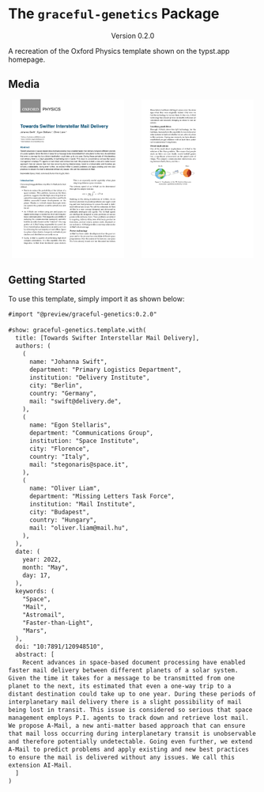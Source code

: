 # The `graceful-genetics` Package
<div align="center">Version 0.2.0</div>

A recreation of the Oxford Physics template shown on the typst.app homepage.

## Media

<p align="center">
  <img alt="Light" src="./thumbnails/1.png" width="45%">
&nbsp; &nbsp; &nbsp; &nbsp;
  <img alt="Dark" src="./thumbnails/2.png" width="45%">
</p>

## Getting Started

To use this template, simply import it as shown below:

```typ
#import "@preview/graceful-genetics:0.2.0"

#show: graceful-genetics.template.with(
  title: [Towards Swifter Interstellar Mail Delivery],
  authors: (
    (
      name: "Johanna Swift",
      department: "Primary Logistics Department",
      institution: "Delivery Institute",
      city: "Berlin",
      country: "Germany",
      mail: "swift@delivery.de",
    ),
    (
      name: "Egon Stellaris",
      department: "Communications Group",
      institution: "Space Institute",
      city: "Florence",
      country: "Italy",
      mail: "stegonaris@space.it",
    ),
    (
      name: "Oliver Liam",
      department: "Missing Letters Task Force",
      institution: "Mail Institute",
      city: "Budapest",
      country: "Hungary",
      mail: "oliver.liam@mail.hu",
    ),
  ),
  date: (
    year: 2022,
    month: "May",
    day: 17,
  ),
  keywords: (
    "Space",
    "Mail",
    "Astromail",
    "Faster-than-Light",
    "Mars",
  ),
  doi: "10:7891/120948510",
  abstract: [
    Recent advances in space-based document processing have enabled faster mail delivery between different planets of a solar system. Given the time it takes for a message to be transmitted from one planet to the next, its estimated that even a one-way trip to a distant destination could take up to one year. During these periods of interplanetary mail delivery there is a slight possibility of mail being lost in transit. This issue is considered so serious that space management employs P.I. agents to track down and retrieve lost mail. We propose A-Mail, a new anti-matter based approach that can ensure that mail loss occurring during interplanetary transit is unobservable and therefore potentially undetectable. Going even further, we extend A-Mail to predict problems and apply existing and new best practices to ensure the mail is delivered without any issues. We call this extension AI-Mail.
  ]
)
```